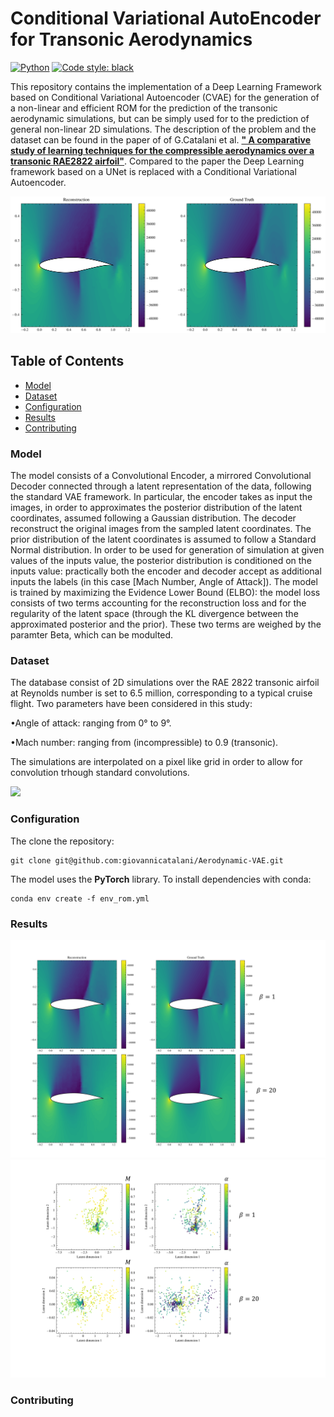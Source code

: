 # Conditional Variational AutoEncoder for Transonic Aerodynamics
[![Python](https://img.shields.io/badge/python-3.8-informational)](https://docs.python.org/3/)
[![Code style: black](https://img.shields.io/badge/code%20style-black-000000.svg)](https://github.com/psf/black)

This repository contains the implementation of a Deep Learning Framework based on Conditional Variational Autoencoder (CVAE) for the generation of a non-linear and efficient ROM for the prediction of the transonic aerodynamic simulations, but can be simply used for to the prediction of general non-linear 2D simulations. 
The description of the problem and the dataset can be found in the paper of of G.Catalani et al. [**" A comparative study of learning techniques for the compressible aerodynamics over a transonic RAE2822 airfoil"**](https://www.sciencedirect.com/science/article/abs/pii/S0045793022003516). Compared to the paper the Deep Learning framework based on a UNet is replaced with a Conditional Variational Autoencoder.

<img src="https://github.com/giovannicatalani/Aerodynamic-VAE/blob/main/images/recon_beta1_lat10.png" width="600" />

<!-- TABLE OF CONTENTS -->
## Table of Contents

* [Model](#model)
* [Dataset](#dataset)
* [Configuration](#configuration)
* [Results](#results)
* [Contributing](#contributing)



### Model
The model consists of a Convolutional Encoder, a mirrored Convolutional Decoder connected through a latent representation of the data, following the standard VAE framework. In particular, the encoder takes as input the images, in order to approximates the posterior distribution of the latent coordinates, assumed following a Gaussian distribution. The decoder reconstruct the original images from the sampled latent coordinates. The prior distribution of the latent coordinates is assumed to follow a Standard Normal distribution.
In order to be used for generation of simulation at given values of the inputs value, the posterior distribution is conditioned on the inputs value: practically both the encoder and decoder accept as additional inputs the labels (in this case [Mach Number, Angle of Attack]).
The model is trained by maximizing the Evidence Lower Bound (ELBO): the model loss consists of two terms accounting for the reconstruction loss and for the regularity of the latent space (through the KL divergence between the approximated posterior and the prior). These two terms are weighed by the paramter Beta, which can be modulted.

### Dataset
The database consist of 2D simulations over the RAE 2822 transonic airfoil at Reynolds number is set to 6.5 million, corresponding to a typical cruise flight. Two parameters have been considered in this study:


•Angle of attack: ranging from 0° to 9°.

•Mach number: ranging from 
 (incompressible) to 0.9 (transonic).

The simulations are interpolated on a pixel like grid in order to allow for convolution trhough standard convolutions.

<img src="https://github.com/giovannicatalani/Aerodynamic-VAE/blob/main/images/airfoil.png" width="600" />

### Configuration

The clone the repository:
```shell script
git clone git@github.com:giovannicatalani/Aerodynamic-VAE.git
```
The model uses the **PyTorch** library.
To install dependencies with conda:
```shell script
conda env create -f env_rom.yml
```

### Results

<img src="https://github.com/giovannicatalani/Aerodynamic-VAE/blob/main/images/recon_images.png" width="600" />

<img src="https://github.com/giovannicatalani/Aerodynamic-VAE/blob/main/images/lat_spaces.png" width="600" />

### Contributing
